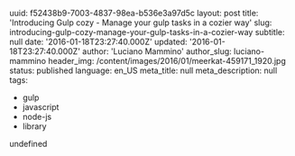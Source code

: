 uuid:             f52438b9-7003-4837-98ea-b536e3a97d5c
layout:           post
title:            'Introducing Gulp cozy - Manage your gulp tasks in a cozier way'
slug:             introducing-gulp-cozy-manage-your-gulp-tasks-in-a-cozier-way
subtitle:         null
date:             '2016-01-18T23:27:40.000Z'
updated:          '2016-01-18T23:27:40.000Z'
author:           'Luciano Mammino'
author_slug:      luciano-mammino
header_img:       /content/images/2016/01/meerkat-459171_1920.jpg
status:           published
language:         en_US
meta_title:       null
meta_description: null
tags:
  - gulp
  - javascript
  - node-js
  - library

undefined